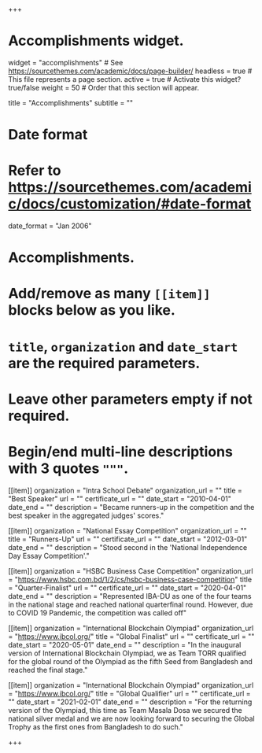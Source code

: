 +++
# Accomplishments widget.
widget = "accomplishments"  # See https://sourcethemes.com/academic/docs/page-builder/
headless = true  # This file represents a page section.
active = true  # Activate this widget? true/false
weight = 50  # Order that this section will appear.

title = "Accomplish&shy;ments"
subtitle = ""

# Date format
#   Refer to https://sourcethemes.com/academic/docs/customization/#date-format
date_format = "Jan 2006"

# Accomplishments.
#   Add/remove as many `[[item]]` blocks below as you like.
#   `title`, `organization` and `date_start` are the required parameters.
#   Leave other parameters empty if not required.
#   Begin/end multi-line descriptions with 3 quotes `"""`.

[[item]]
  organization = "Intra School Debate"
  organization_url = ""
  title = "Best Speaker"
  url = ""
  certificate_url = ""
  date_start = "2010-04-01"
  date_end = ""
  description = "Became runners-up in the competition and the best speaker in the aggregated judges' scores."

[[item]]
  organization = "National Essay Competition"
  organization_url = ""
  title = "Runners-Up"
  url = ""
  certificate_url = ""
  date_start = "2012-03-01"
  date_end = ""
  description = "Stood second in the 'National Independence Day Essay Competition'."
  
[[item]]
  organization = "HSBC Business Case Competition"
  organization_url = "https://www.hsbc.com.bd/1/2/cs/hsbc-business-case-competition"
  title = "Quarter-Finalist"
  url = ""
  certificate_url = ""
  date_start = "2020-04-01"
  date_end = ""
  description = "Represented IBA-DU as one of the four teams in the national stage and reached national quarterfinal round. However, due to COVID 19 Pandemic, the competition was called off"

[[item]]
  organization = "International Blockchain Olympiad"
  organization_url = "https://www.ibcol.org/"
  title = "Global Finalist"
  url = ""
  certificate_url = ""
  date_start = "2020-05-01"
  date_end = ""
  description = "In the inaugural version of International Blockchain Olympiad, we as Team TORR qualified for the global round of the Olympiad as the fifth Seed from Bangladesh and reached the final stage."

[[item]]
  organization = "International Blockchain Olympiad"
  organization_url = "https://www.ibcol.org/"
  title = "Global Qualifier"
  url = ""
  certificate_url = ""
  date_start = "2021-02-01"
  date_end = ""
  description = "For the returning version of the Olympiad, this time as Team Masala Dosa we secured the national silver medal and we are now looking forward to securing the Global Trophy as the first ones from Bangladesh to do such."

+++
